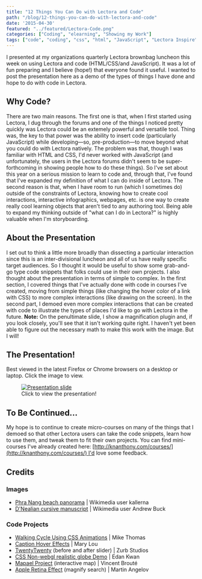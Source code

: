 ```yaml
---
title: "12 Things You Can Do with Lectora and Code"
path: "/blog/12-things-you-can-do-with-lectora-and-code"
date: '2015-04-30'
featured: "../featured/Lectora-Code.png"
categories: ["Coding", "elearning", "Showing my Work"]
tags: ["code", "coding", "css", "html", "JavaScript", "Lectora Inspire"]
---
```


I presented at my organizations quarterly Lectora brownbag luncheon this week on using Lectora and code (HTML/CSS/and JavaScript). It was a lot of fun preparing and I believe (hope!) that everyone found it useful. I wanted to post the presentation here as a demo of the types of things I have done and hope to do with code in Lectora.

## Why Code?

There are two main reasons. The first one is that, when I first started using Lectora, I dug through the forums and one of the things I noticed pretty quickly was Lectora could be an extemely powerful and versatile tool. Thing was, the key to that power was the ability to insert code (particularly JavaScript) while developing—so, pre-production—to move beyond what you could do with Lectora natively. The problem was that, though I was familiar with HTML and CSS, I'd never worked with JavaScript (and unfortunately, the users in the Lectora forums didn't seem to be super-forthcoming in showing people how to do these things). So I've set about this year on a serious mission to learn to code and, through that, I've found that I've expanded my definition of what I can do inside of Lectora. The second reason is that, when I have room to run (which I sometimes do) outside of the constraints of Lectora, knowing how to create cool interactions, interactive infographics, webpages, etc. is one way to create really cool learning objects that aren't tied to any authoring tool. Being able to expand my thinking outside of "what can I do in Lectora?" is highly valuable when I'm storyboarding.

## About the Presentation

I set out to think a little more broadly than dissecting a particular interaction since this is an inter-divisional luncheon and all of us have really specific target audiences. So I thought it would be useful to show some grab-and-go type code snippets that folks could use in their own projects. I also thought about the presentation in terms of simple to complex. In the first section, I covered things that I've actually done with code in courses I've created, moving from simple things (like changing the hover color of a link with CSS) to more complex interactions (like drawing on the screen). In the second part, I demoed even more complex interactions that can be created with code to illustrate the types of places I'd like to go with Lectora in the future. **Note:** On the penultimate slide, I show a magnification plugin and, if you look closely, you'll see that it isn't working quite right. I haven't yet been able to figure out the necessary math to make this work with the image. But I will!

## The Presentation!

Best viewed in the latest Firefox or Chrome browsers on a desktop or laptop. Click the image to view.

<figure>
  <a href="/showcase/LectoraPreso/index.html" target="blank">
    <img
    sizes="(max-width: 810px) 100vw, 810px"
    srcset="https://res.cloudinary.com/dhdaswa6t/image/upload/f_auto,q_60,w_203/v1530396697/blog/LectoraPreso.png 203w,
            https://res.cloudinary.com/dhdaswa6t/image/upload/f_auto,q_60,w_405/v1530396697/blog/LectoraPreso.png 405w,
            https://res.cloudinary.com/dhdaswa6t/image/upload/f_auto,q_60,w_810/v1530396697/blog/LectoraPreso.png 810w,
            https://res.cloudinary.com/dhdaswa6t/image/upload/f_auto,q_60,w_1215/v1530396697/blog/LectoraPreso.png 1215w"
    src="https://res.cloudinary.com/dhdaswa6t/image/upload/f_auto,q_60,w_810/v1530396697/blog/LectoraPreso.png"
    alt="Presentation slide" />
  </a>
  <figcaption>Click to view the presentation!</figcaption>
</figure>

## To Be Continued...

My hope is to continue to create micro-courses on many of the things that I demoed so that other Lectora users can take the code snippets, learn how to use them, and tweak them to fit their own projects. You can find mini-courses I've already created here: [http://knanthony.com/courses/](http://knanthony.com/courses/) I'd love some feedback.

## Credits

### Images

*   [Phra Nang beach panorama](http://commons.wikimedia.org/wiki/File:Phra_Nang_beach_panorama_edit.jpg) | Wikimedia user kallerna
*   [D'Nealian cursive manuscript](http://commons.wikimedia.org/wiki/File:Cursive.svg) | Wikimedia user Andrew Buck

### Code Projects

*   [Walking Cycle Using CSS Animations](http://codepen.io/mikethomas/pen/nHfqA) | Mike Thomas
*   [Caption Hover Effects](http://tympanus.net/codrops/2013/06/18/caption-hover-effects/) | Mary Lou
*   [TwentyTwenty](http://zurb.com/playground/twentytwenty) (before and after slider) | Zurb Studios
*   [CSS Non-webgl realistic globe Demo](http://codepen.io/edankwan/pen/emqgpr) | Edan Kwan
*   [Mapael Project](http://www.vincentbroute.fr/mapael/) (interactive map) | Vincent Brouté
*   [Apple Retina Effect](http://tutorialzine.com/2010/06/apple-like-retina-effect-jquery-css/) (magnify search) | Martin Angelov
